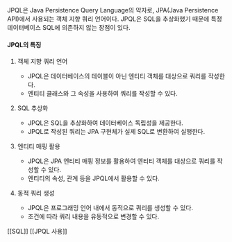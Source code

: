 JPQL은 Java Persistence Query Language의 약자로, JPA(Java Persistence API)에서 사용되는 객체 지향 쿼리 언어이다. JPQL은 SQL을 추상화했기 때문에 특정 데이터베이스 SQL에 의존하지 않는 장점이 있다.

#### JPQL의 특징
1. 객체 지향 쿼리 언어
    - JPQL은 데이터베이스의 테이블이 아닌 엔티티 객체를 대상으로 쿼리를 작성한다.
    - 엔티티 클래스와 그 속성을 사용하여 쿼리를 작성할 수 있다.

2. SQL 추상화
    - JPQL은 SQL을 추상화하여 데이터베이스 독립성을 제공한다.
    - JPQL로 작성된 쿼리는 JPA 구현체가 실제 SQL로 변환하여 실행한다.

3. 엔티티 매핑 활용
    - JPQL은 JPA 엔티티 매핑 정보를 활용하여 엔티티 객체를 대상으로 쿼리를 작성할 수 있다.
    - 엔티티의 속성, 관계 등을 JPQL에서 활용할 수 있다.

4. 동적 쿼리 생성
    - JPQL은 프로그래밍 언어 내에서 동적으로 쿼리를 생성할 수 있다.
    - 조건에 따라 쿼리 내용을 유동적으로 변경할 수 있다.

[[SQL]]
[[JPQL 사용]]
